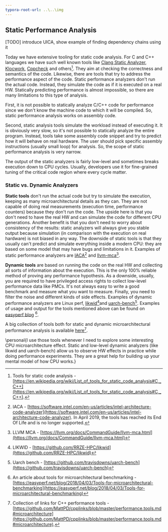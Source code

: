 ```yaml
---
typora-root-url: ..\..\img
---
```


## Static Performance Analysis

[TODO] introduce UICA, show example of finding dependency chains using it

Today we have extensive tooling for static code analysis. For C and C++ languages we have such well known tools like [Clang Static Analyzer](https://clang-analyzer.llvm.org/), [Klocwork](https://www.perforce.com/products/klocwork), [Cppcheck](http://cppcheck.sourceforge.net/) and others[^1]. They aim at checking the correctness and semantics of the code. Likewise, there are tools that try to address the performance aspect of the code. Static performance analyzers don't run the actual code. Instead, they simulate the code as if it is executed on a real HW. Statically predicting performance is almost impossible, so there are many limitations to this type of analysis.

First, it is not possible to statically analyze C/C++ code for performance since we don't know the machine code to which it will be compiled. So, static performance analysis works on assembly code.

Second, static analysis tools simulate the workload instead of executing it. It is obviously very slow, so it's not possible to statically analyze the entire program. Instead, tools take some assembly code snippet and try to predict how it will behave on real hardware. The user should pick specific assembly instructions (usually small loop) for analysis. So, the scope of static performance analysis is very narrow.

The output of the static analyzers is fairly low-level and sometimes breaks execution down to CPU cycles. Usually, developers use it for fine-grained tuning of the critical code region where every cycle matter.

### Static vs. Dynamic Analyzers

**Static tools** don't run the actual code but try to simulate the execution, keeping as many microarchitectural details as they can. They are not capable of doing real measurements (execution time, performance counters) because they don't run the code. The upside here is that you don't need to have the real HW and can simulate the code for different CPU generations. Another benefit is that you don't need to worry about consistency of the results: static analyzers will always give you stable output because simulation (in comparison with the execution on real hardware) is not biased in any way. The downside of static tools is that they usually can't predict and simulate everything inside a modern CPU: they are based on some model that may have bugs and limitations in it. Examples of static performance analyzers are [IACA](https://software.intel.com/en-us/articles/intel-architecture-code-analyzer)[^2] and [llvm-mca](https://llvm.org/docs/CommandGuide/llvm-mca.html)[^3].

**Dynamic tools** are based on running the code on the real HW and collecting all sorts of information about the execution. This is the only 100% reliable method of proving any performance hypothesis. As a downside, usually, you are required to have privileged access rights to collect low-level performance data like PMCs. It's not always easy to write a good benchmark and measure what you want to measure. Finally, you need to filter the noise and different kinds of side effects. Examples of dynamic performance analyzers are Linux perf, [likwid](https://github.com/RRZE-HPC/likwid)[^5]and [uarch-bench](https://github.com/travisdowns/uarch-bench)[^4]. Examples of usage and output for the tools mentioned above can be found on [easyperf blog](https://easyperf.net/blog/2018/04/03/Tools-for-microarchitectural-benchmarking) [^6].

A big collection of tools both for static and dynamic microarchitectural performance analysis is available [here](https://github.com/MattPD/cpplinks/blob/master/performance.tools.md#microarchitecture)[^7].

\personal{I use those tools whenever I need to explore some interesting CPU microarchitecture effect. Static and low-level dynamic analyzers (like likwid and uarch-bench) allow us to observe HW effects in practice while doing performance experiments. They are a great help for building up your mental model of how CPU works.}

[^1]: Tools for static code analysis - [https://en.wikipedia.org/wiki/List_of_tools_for_static_code_analysis#C,_C++](https://en.wikipedia.org/wiki/List_of_tools_for_static_code_analysis#C,_C++).
[^2]: IACA - [https://software.intel.com/en-us/articles/intel-architecture-code-analyzer](https://software.intel.com/en-us/articles/intel-architecture-code-analyzer). In April 2019, the tools has reached its End Of Life and is no longer supported.
[^3]: LLVM MCA - [https://llvm.org/docs/CommandGuide/llvm-mca.html](https://llvm.org/docs/CommandGuide/llvm-mca.html)
[^4]: Uarch bench - [https://github.com/travisdowns/uarch-bench](https://github.com/travisdowns/uarch-bench)
[^5]: LIKWID - [https://github.com/RRZE-HPC/likwid](https://github.com/RRZE-HPC/likwid)
[^6]: An article about tools for microarchitectural benchmarking - [https://easyperf.net/blog/2018/04/03/Tools-for-microarchitectural-benchmarking](https://easyperf.net/blog/2018/04/03/Tools-for-microarchitectural-benchmarking)
[^7]: Collection of links for C++ performance tools - [https://github.com/MattPD/cpplinks/blob/master/performance.tools.md#microarchitecture](https://github.com/MattPD/cpplinks/blob/master/performance.tools.md#microarchitecture).
